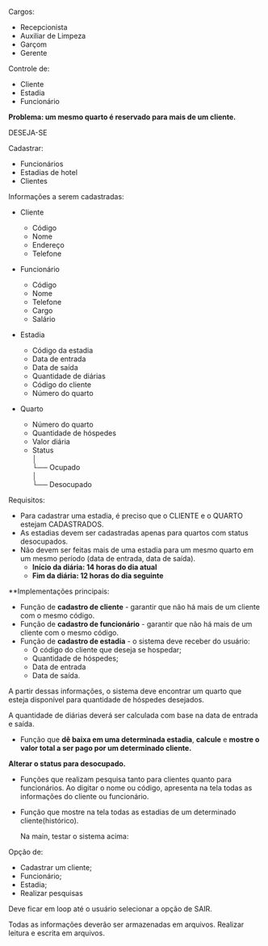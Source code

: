Cargos:

- Recepcionista
- Auxiliar de Limpeza
- Garçom
- Gerente

Controle de:

- Cliente
- Estadia
- Funcionário

**Problema: um mesmo quarto é reservado para mais de um cliente.**

DESEJA-SE

Cadastrar: 

- Funcionários
- Estadias de hotel
- Clientes

Informações a serem cadastradas:

- Cliente 
  - Código
  - Nome
  - Endereço
  - Telefone
  
- Funcionário
  - Código
  - Nome
  - Telefone
  - Cargo
  - Salário
  
- Estadia
  - Código da estadia
  - Data de entrada
  - Data de saída
  - Quantidade de diárias
  - Código do cliente
  - Número do quarto

- Quarto
  - Número do quarto
  - Quantidade de hóspedes
  - Valor diária
  - Status  
        │  
        └── Ocupado  
        │  
        └── Desocupado  


Requisitos:

- Para cadastrar uma estadia, é preciso que o CLIENTE e o 	QUARTO estejam CADASTRADOS.
- As estadias devem ser cadastradas apenas para quartos com status desocupados.
- Não devem ser feitas mais de uma estadia para um mesmo quarto em um mesmo período (data de entrada, data de saída).
  - **Início da diária: 14 horas do dia atual**
  - **Fim da diária: 12 horas do dia seguinte**

**Implementações principais:

- Função de **cadastro de cliente** - garantir que não há mais de um cliente com o mesmo código.
- Função de **cadastro de funcionário** - garantir que não há mais de um cliente com o mesmo código.
- Função de **cadastro de estadia** - o sistema deve receber do usuário:
  - O código do cliente que deseja se hospedar;
  - Quantidade de hóspedes;
  - Data de entrada
  - Data de saída.

A partir dessas informações, o sistema deve encontrar um quarto que esteja disponível para quantidade de hóspedes desejados.

A quantidade de diárias deverá ser calculada com base na data de entrada e saída.

- Função que **dê baixa em uma determinada estadia**, **calcule** e **mostre o valor total a ser pago por um determinado cliente.**

**Alterar o status para desocupado.**

- Funções que realizam pesquisa tanto para clientes quanto para funcionários. Ao digitar o nome ou código, apresenta na tela todas as informações do cliente ou funcionário.
- Função que mostre na tela todas as estadias de um determinado cliente(histórico).

  Na main, testar o sistema acima:

Opção de:

- Cadastrar um cliente;
- Funcionário;
- Estadia;
- Realizar pesquisas

Deve ficar em loop até o usuário selecionar a opção de SAIR.

Todas as informações deverão ser armazenadas em arquivos. Realizar leitura e escrita em arquivos.

